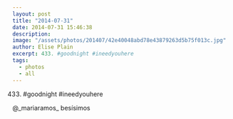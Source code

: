 ```yaml
---
layout: post
title: "2014-07-31"
date: 2014-07-31 15:46:38
description: 
image: "/assets/photos/201407/42e40048abd78e43879263d5b75f013c.jpg"
author: Elise Plain
excerpt: 433. #goodnight #ineedyouhere
tags: 
  - photos
  - all
---
```


433. #goodnight #ineedyouhere
<p></p>
<p>@_mariaramos_ besísimos</p>